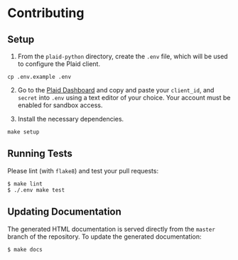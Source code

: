 # Contributing

## Setup

1. From the `plaid-python` directory, create the `.env` file, which will be used to configure the Plaid client.

  ```
  cp .env.example .env
  ```

2. Go to the [Plaid Dashboard](https://dashboard.plaid.com/) and copy and paste your `client_id`, and `secret`
   into `.env` using a text editor of your choice. Your account must be enabled for sandbox access.

3. Install the necessary dependencies.

  ```
  make setup
  ```

## Running Tests

Please lint (with `flake8`) and test your pull requests:

```console
$ make lint
$ ./.env make test
```

## Updating Documentation

The generated HTML documentation is served directly from the `master` branch
of the repository. To update the generated documentation:

```console
$ make docs
```
